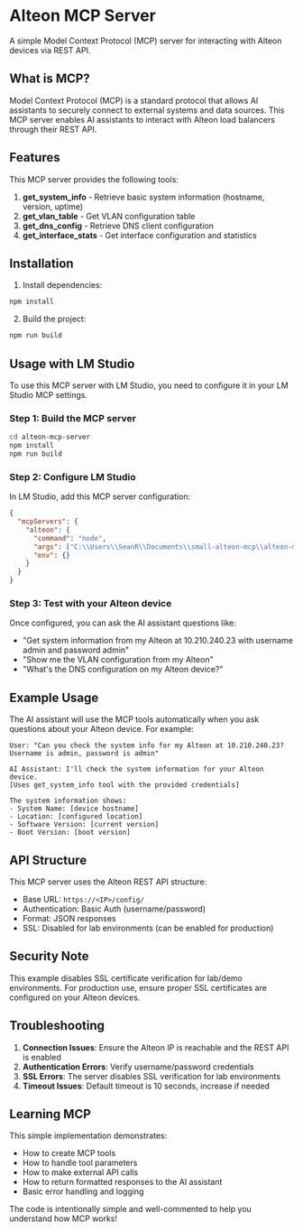 # Alteon MCP Server

A simple Model Context Protocol (MCP) server for interacting with Alteon devices via REST API.

## What is MCP?

Model Context Protocol (MCP) is a standard protocol that allows AI assistants to securely connect to external systems and data sources. This MCP server enables AI assistants to interact with Alteon load balancers through their REST API.

## Features

This MCP server provides the following tools:

1. **get_system_info** - Retrieve basic system information (hostname, version, uptime)
2. **get_vlan_table** - Get VLAN configuration table
3. **get_dns_config** - Retrieve DNS client configuration
4. **get_interface_stats** - Get interface configuration and statistics

## Installation

1. Install dependencies:
```bash
npm install
```

2. Build the project:
```bash
npm run build
```

## Usage with LM Studio

To use this MCP server with LM Studio, you need to configure it in your LM Studio MCP settings.

### Step 1: Build the MCP server
```bash
cd alteon-mcp-server
npm install
npm run build
```

### Step 2: Configure LM Studio
In LM Studio, add this MCP server configuration:
```json
{
  "mcpServers": {
    "alteon": {
      "command": "node",
      "args": ["C:\\Users\\SeanR\\Documents\\small-alteon-mcp\\alteon-mcp-server\\dist\\index.js"],
      "env": {}
    }
  }
}
```

### Step 3: Test with your Alteon device
Once configured, you can ask the AI assistant questions like:

- "Get system information from my Alteon at 10.210.240.23 with username admin and password admin"
- "Show me the VLAN configuration from my Alteon"
- "What's the DNS configuration on my Alteon device?"

## Example Usage

The AI assistant will use the MCP tools automatically when you ask questions about your Alteon device. For example:

```
User: "Can you check the system info for my Alteon at 10.210.240.23? Username is admin, password is admin"

AI Assistant: I'll check the system information for your Alteon device.
[Uses get_system_info tool with the provided credentials]

The system information shows:
- System Name: [device hostname]
- Location: [configured location]
- Software Version: [current version]
- Boot Version: [boot version]
```

## API Structure

This MCP server uses the Alteon REST API structure:
- Base URL: `https://<IP>/config/`
- Authentication: Basic Auth (username/password)
- Format: JSON responses
- SSL: Disabled for lab environments (can be enabled for production)

## Security Note

This example disables SSL certificate verification for lab/demo environments. For production use, ensure proper SSL certificates are configured on your Alteon devices.

## Troubleshooting

1. **Connection Issues**: Ensure the Alteon IP is reachable and the REST API is enabled
2. **Authentication Errors**: Verify username/password credentials
3. **SSL Errors**: The server disables SSL verification for lab environments
4. **Timeout Issues**: Default timeout is 10 seconds, increase if needed

## Learning MCP

This simple implementation demonstrates:
- How to create MCP tools
- How to handle tool parameters
- How to make external API calls
- How to return formatted responses to the AI assistant
- Basic error handling and logging

The code is intentionally simple and well-commented to help you understand how MCP works!
